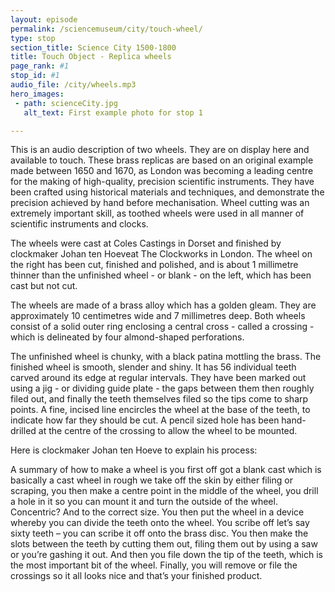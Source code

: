 ```yaml
---
layout: episode
permalink: /sciencemuseum/city/touch-wheel/
type: stop
section_title: Science City 1500-1800
title: Touch Object - Replica wheels
page_rank: #1
stop_id: #1
audio_file: /city/wheels.mp3
hero_images:
 - path: scienceCity.jpg
   alt_text: First example photo for stop 1

---
```



This is an audio description of two wheels. They are on display here and available to touch. These brass replicas are based on an original example made between 1650 and 1670, as London was becoming a leading centre for the making of high-quality, precision scientific instruments. They have been crafted using historical materials and techniques, and demonstrate the precision achieved by hand before mechanisation. Wheel cutting was an extremely important skill, as toothed wheels were used in all manner of scientific instruments and clocks.

The wheels were cast at Coles Castings in Dorset and finished by clockmaker Johan ten Hoeveat The Clockworks in London. The wheel on the right has been cut, finished and polished, and is about 1 millimetre thinner than the unfinished wheel - or blank - on the left, which has been cast but not cut.

The wheels are made of a brass alloy which has a golden gleam. They are approximately 10 centimetres wide and 7 millimetres deep. Both wheels consist of a solid outer ring enclosing a central cross - called a crossing -  which is delineated by four almond-shaped perforations.  

The unfinished wheel is chunky, with a black patina mottling the brass. The finished wheel is smooth, slender and shiny. It has 56 individual teeth carved around its edge at regular intervals. They have been marked out using a jig - or dividing guide plate - the gaps between them then roughly filed out, and finally the teeth themselves filed so the tips come to sharp points. A fine, incised line encircles the wheel at the base of the teeth, to indicate how far they should be cut. A pencil sized hole has been hand-drilled at the centre of the crossing to allow the wheel to be mounted.  

Here is clockmaker Johan ten Hoeve to explain his process:

A summary of how to make a wheel is you first off got a blank cast which is  basically a cast wheel in rough  we take off the skin by either filing or scraping, you then make a centre point in the middle of the wheel, you drill a hole in it so you can mount it and turn the outside of the wheel. Concentric? And to the correct size. You then put the wheel in a device whereby you can divide the teeth onto the wheel. You scribe off let’s say sixty teeth – you can scribe it off onto the brass disc. You then make the slots between the teeth by cutting them out, filing them out by using a saw or you’re gashing it out. And then you file down the tip of the teeth, which is the most important bit of the wheel. Finally, you will remove or file the crossings so it all looks nice and that’s your finished product.
